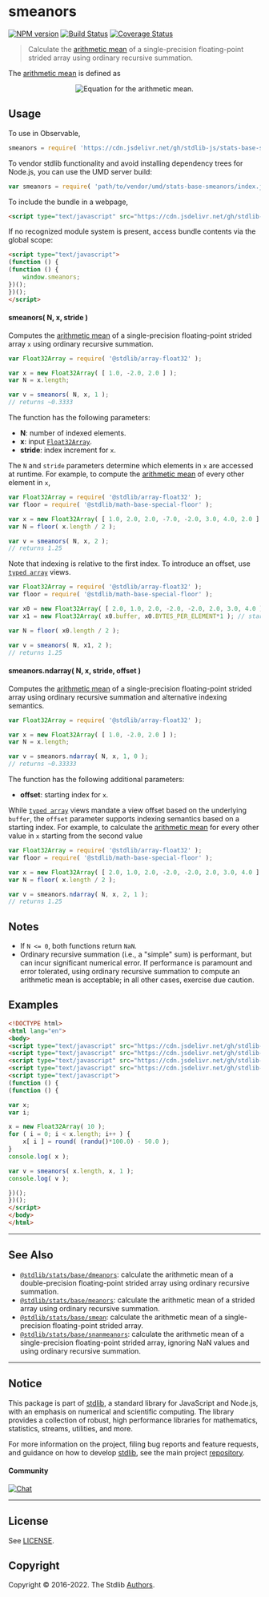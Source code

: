 <!--

@license Apache-2.0

Copyright (c) 2020 The Stdlib Authors.

Licensed under the Apache License, Version 2.0 (the "License");
you may not use this file except in compliance with the License.
You may obtain a copy of the License at

   http://www.apache.org/licenses/LICENSE-2.0

Unless required by applicable law or agreed to in writing, software
distributed under the License is distributed on an "AS IS" BASIS,
WITHOUT WARRANTIES OR CONDITIONS OF ANY KIND, either express or implied.
See the License for the specific language governing permissions and
limitations under the License.

-->

# smeanors

[![NPM version][npm-image]][npm-url] [![Build Status][test-image]][test-url] [![Coverage Status][coverage-image]][coverage-url] <!-- [![dependencies][dependencies-image]][dependencies-url] -->

> Calculate the [arithmetic mean][arithmetic-mean] of a single-precision floating-point strided array using ordinary recursive summation.

<section class="intro">

The [arithmetic mean][arithmetic-mean] is defined as

<!-- <equation class="equation" label="eq:arithmetic_mean" align="center" raw="\mu = \frac{1}{n} \sum_{i=0}^{n-1} x_i" alt="Equation for the arithmetic mean."> -->

<div class="equation" align="center" data-raw-text="\mu = \frac{1}{n} \sum_{i=0}^{n-1} x_i" data-equation="eq:arithmetic_mean">
    <img src="https://cdn.jsdelivr.net/gh/stdlib-js/stdlib@6c9ade4d7509dfc873ce2dad241f92459a83313b/lib/node_modules/@stdlib/stats/base/smeanors/docs/img/equation_arithmetic_mean.svg" alt="Equation for the arithmetic mean.">
    <br>
</div>

<!-- </equation> -->

</section>

<!-- /.intro -->



<section class="usage">

## Usage

To use in Observable,

```javascript
smeanors = require( 'https://cdn.jsdelivr.net/gh/stdlib-js/stats-base-smeanors@umd/browser.js' )
```

To vendor stdlib functionality and avoid installing dependency trees for Node.js, you can use the UMD server build:

```javascript
var smeanors = require( 'path/to/vendor/umd/stats-base-smeanors/index.js' )
```

To include the bundle in a webpage,

```html
<script type="text/javascript" src="https://cdn.jsdelivr.net/gh/stdlib-js/stats-base-smeanors@umd/browser.js"></script>
```

If no recognized module system is present, access bundle contents via the global scope:

```html
<script type="text/javascript">
(function () {
(function () {
    window.smeanors;
})();
})();
</script>
```

#### smeanors( N, x, stride )

Computes the [arithmetic mean][arithmetic-mean] of a single-precision floating-point strided array `x` using ordinary recursive summation.

```javascript
var Float32Array = require( '@stdlib/array-float32' );

var x = new Float32Array( [ 1.0, -2.0, 2.0 ] );
var N = x.length;

var v = smeanors( N, x, 1 );
// returns ~0.3333
```

The function has the following parameters:

-   **N**: number of indexed elements.
-   **x**: input [`Float32Array`][@stdlib/array/float32].
-   **stride**: index increment for `x`.

The `N` and `stride` parameters determine which elements in `x` are accessed at runtime. For example, to compute the [arithmetic mean][arithmetic-mean] of every other element in `x`,

```javascript
var Float32Array = require( '@stdlib/array-float32' );
var floor = require( '@stdlib/math-base-special-floor' );

var x = new Float32Array( [ 1.0, 2.0, 2.0, -7.0, -2.0, 3.0, 4.0, 2.0 ] );
var N = floor( x.length / 2 );

var v = smeanors( N, x, 2 );
// returns 1.25
```

Note that indexing is relative to the first index. To introduce an offset, use [`typed array`][mdn-typed-array] views.

<!-- eslint-disable stdlib/capitalized-comments -->

```javascript
var Float32Array = require( '@stdlib/array-float32' );
var floor = require( '@stdlib/math-base-special-floor' );

var x0 = new Float32Array( [ 2.0, 1.0, 2.0, -2.0, -2.0, 2.0, 3.0, 4.0 ] );
var x1 = new Float32Array( x0.buffer, x0.BYTES_PER_ELEMENT*1 ); // start at 2nd element

var N = floor( x0.length / 2 );

var v = smeanors( N, x1, 2 );
// returns 1.25
```

#### smeanors.ndarray( N, x, stride, offset )

Computes the [arithmetic mean][arithmetic-mean] of a single-precision floating-point strided array using ordinary recursive summation and alternative indexing semantics.

```javascript
var Float32Array = require( '@stdlib/array-float32' );

var x = new Float32Array( [ 1.0, -2.0, 2.0 ] );
var N = x.length;

var v = smeanors.ndarray( N, x, 1, 0 );
// returns ~0.33333
```

The function has the following additional parameters:

-   **offset**: starting index for `x`.

While [`typed array`][mdn-typed-array] views mandate a view offset based on the underlying `buffer`, the `offset` parameter supports indexing semantics based on a starting index. For example, to calculate the [arithmetic mean][arithmetic-mean] for every other value in `x` starting from the second value

```javascript
var Float32Array = require( '@stdlib/array-float32' );
var floor = require( '@stdlib/math-base-special-floor' );

var x = new Float32Array( [ 2.0, 1.0, 2.0, -2.0, -2.0, 2.0, 3.0, 4.0 ] );
var N = floor( x.length / 2 );

var v = smeanors.ndarray( N, x, 2, 1 );
// returns 1.25
```

</section>

<!-- /.usage -->

<section class="notes">

## Notes

-   If `N <= 0`, both functions return `NaN`.
-   Ordinary recursive summation (i.e., a "simple" sum) is performant, but can incur significant numerical error. If performance is paramount and error tolerated, using ordinary recursive summation to compute an arithmetic mean is acceptable; in all other cases, exercise due caution.

</section>

<!-- /.notes -->

<section class="examples">

## Examples

<!-- eslint no-undef: "error" -->

```html
<!DOCTYPE html>
<html lang="en">
<body>
<script type="text/javascript" src="https://cdn.jsdelivr.net/gh/stdlib-js/random-base-randu@umd/browser.js"></script>
<script type="text/javascript" src="https://cdn.jsdelivr.net/gh/stdlib-js/math-base-special-round@umd/browser.js"></script>
<script type="text/javascript" src="https://cdn.jsdelivr.net/gh/stdlib-js/array-float32@umd/browser.js"></script>
<script type="text/javascript" src="https://cdn.jsdelivr.net/gh/stdlib-js/stats-base-smeanors@umd/browser.js"></script>
<script type="text/javascript">
(function () {
(function () {

var x;
var i;

x = new Float32Array( 10 );
for ( i = 0; i < x.length; i++ ) {
    x[ i ] = round( (randu()*100.0) - 50.0 );
}
console.log( x );

var v = smeanors( x.length, x, 1 );
console.log( v );

})();
})();
</script>
</body>
</html>
```

</section>

<!-- /.examples -->

<section class="references">

</section>

<!-- /.references -->

<!-- Section for related `stdlib` packages. Do not manually edit this section, as it is automatically populated. -->

<section class="related">

* * *

## See Also

-   <span class="package-name">[`@stdlib/stats/base/dmeanors`][@stdlib/stats/base/dmeanors]</span><span class="delimiter">: </span><span class="description">calculate the arithmetic mean of a double-precision floating-point strided array using ordinary recursive summation.</span>
-   <span class="package-name">[`@stdlib/stats/base/meanors`][@stdlib/stats/base/meanors]</span><span class="delimiter">: </span><span class="description">calculate the arithmetic mean of a strided array using ordinary recursive summation.</span>
-   <span class="package-name">[`@stdlib/stats/base/smean`][@stdlib/stats/base/smean]</span><span class="delimiter">: </span><span class="description">calculate the arithmetic mean of a single-precision floating-point strided array.</span>
-   <span class="package-name">[`@stdlib/stats/base/snanmeanors`][@stdlib/stats/base/snanmeanors]</span><span class="delimiter">: </span><span class="description">calculate the arithmetic mean of a single-precision floating-point strided array, ignoring NaN values and using ordinary recursive summation.</span>

</section>

<!-- /.related -->

<!-- Section for all links. Make sure to keep an empty line after the `section` element and another before the `/section` close. -->


<section class="main-repo" >

* * *

## Notice

This package is part of [stdlib][stdlib], a standard library for JavaScript and Node.js, with an emphasis on numerical and scientific computing. The library provides a collection of robust, high performance libraries for mathematics, statistics, streams, utilities, and more.

For more information on the project, filing bug reports and feature requests, and guidance on how to develop [stdlib][stdlib], see the main project [repository][stdlib].

#### Community

[![Chat][chat-image]][chat-url]

---

## License

See [LICENSE][stdlib-license].


## Copyright

Copyright &copy; 2016-2022. The Stdlib [Authors][stdlib-authors].

</section>

<!-- /.stdlib -->

<!-- Section for all links. Make sure to keep an empty line after the `section` element and another before the `/section` close. -->

<section class="links">

[npm-image]: http://img.shields.io/npm/v/@stdlib/stats-base-smeanors.svg
[npm-url]: https://npmjs.org/package/@stdlib/stats-base-smeanors

[test-image]: https://github.com/stdlib-js/stats-base-smeanors/actions/workflows/test.yml/badge.svg?branch=v0.0.7
[test-url]: https://github.com/stdlib-js/stats-base-smeanors/actions/workflows/test.yml?query=branch:v0.0.7

[coverage-image]: https://img.shields.io/codecov/c/github/stdlib-js/stats-base-smeanors/main.svg
[coverage-url]: https://codecov.io/github/stdlib-js/stats-base-smeanors?branch=main

<!--

[dependencies-image]: https://img.shields.io/david/stdlib-js/stats-base-smeanors.svg
[dependencies-url]: https://david-dm.org/stdlib-js/stats-base-smeanors/main

-->

[chat-image]: https://img.shields.io/gitter/room/stdlib-js/stdlib.svg
[chat-url]: https://gitter.im/stdlib-js/stdlib/

[stdlib]: https://github.com/stdlib-js/stdlib

[stdlib-authors]: https://github.com/stdlib-js/stdlib/graphs/contributors

[umd]: https://github.com/umdjs/umd
[es-module]: https://developer.mozilla.org/en-US/docs/Web/JavaScript/Guide/Modules

[deno-url]: https://github.com/stdlib-js/stats-base-smeanors/tree/deno
[umd-url]: https://github.com/stdlib-js/stats-base-smeanors/tree/umd
[esm-url]: https://github.com/stdlib-js/stats-base-smeanors/tree/esm
[branches-url]: https://github.com/stdlib-js/stats-base-smeanors/blob/main/branches.md

[stdlib-license]: https://raw.githubusercontent.com/stdlib-js/stats-base-smeanors/main/LICENSE

[arithmetic-mean]: https://en.wikipedia.org/wiki/Arithmetic_mean

[@stdlib/array/float32]: https://github.com/stdlib-js/array-float32/tree/umd/tree/umd

[mdn-typed-array]: https://developer.mozilla.org/en-US/docs/Web/JavaScript/Reference/Global_Objects/TypedArray

<!-- <related-links> -->

[@stdlib/stats/base/dmeanors]: https://github.com/stdlib-js/stats-base-dmeanors/tree/umd/tree/umd

[@stdlib/stats/base/meanors]: https://github.com/stdlib-js/stats-base-meanors/tree/umd/tree/umd

[@stdlib/stats/base/smean]: https://github.com/stdlib-js/stats-base-smean/tree/umd/tree/umd

[@stdlib/stats/base/snanmeanors]: https://github.com/stdlib-js/stats-base-snanmeanors/tree/umd/tree/umd

<!-- </related-links> -->

</section>

<!-- /.links -->
